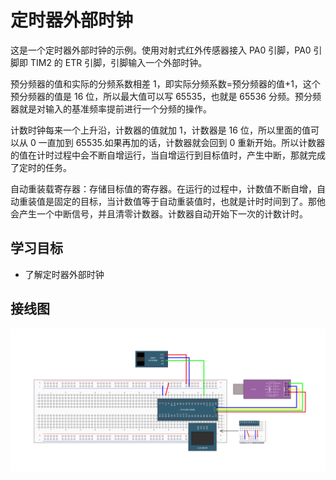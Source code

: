 # 定时器外部时钟

这是一个定时器外部时钟的示例。使用对射式红外传感器接入 PA0 引脚，PA0 引脚即 TIM2 的 ETR 引脚，引脚输入一个外部时钟。

预分频器的值和实际的分频系数相差 1，即实际分频系数=预分频器的值+1，这个预分频器的值是 16 位，所以最大值可以写 65535，也就是 65536 分频。预分频器就是对输入的基准频率提前进行一个分频的操作。

计数时钟每来一个上升沿，计数器的值就加 1，计数器是 16 位，所以里面的值可以从 0 一直加到 65535.如果再加的话，计数器就会回到 0 重新开始。所以计数器的值在计时过程中会不断自增运行，当自增运行到目标值时，产生中断，那就完成了定时的任务。

自动重装载寄存器：存储目标值的寄存器。在运行的过程中，计数值不断自增，自动重装值是固定的目标，当计数值等于自动重装值时，也就是计时时间到了。那他会产生一个中断信号，并且清零计数器。计数器自动开始下一次的计数计时。

## 学习目标

- 了解定时器外部时钟

## 接线图

![](../../images/6-2%20定时器外部时钟.jpg)
